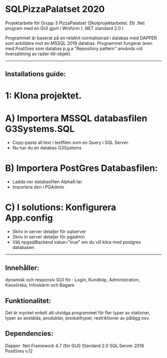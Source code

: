 # SQLPizzaPalatset 2020

Projektarbete för Grupp 3 PizzaPalatset (Skolprojektarbete).
Ett .Net program med en GUI gjort i Winform ( .NET standard 2.0 )

Programmet är baserat på en relativt normaliserad i databas med DAPPER som avbildare mot en MSSQL 2019 databas.
Programmet fungerar även med PostGres som databas p.g.a "Repository pattern" används vid översättning av rader-till-objekt.

-------------------------------------------------------

## Installations guide: 

# 1: Klona projektet.

# A) Importera MSSQL databasfilen G3Systems.SQL
- Copy-pasta all text i textfilen som en Query i SQL Server. 
- Nu har du en databas G3Systems

# B) Importera PostGres Databasfilen:
- Ladda ner databasfilen Alpha6.tar
- Importera den i PGAdmin

# C) I solutions: Konfigurera App.config 
- Skriv in server detaljer för sqlserver
- Skriv in server detaljer för pgadmin
- Välj npgsqlBackend value="true" om du vill köra med postgres databasen. 


-------------------------------------------------------

## Innehåller: 
dynamisk och responsiv GUI för : Login, Kundköp, Administration, Kassörska, Infoskärm och Bagare.

## Funktionalitet: 
Det är mycket enkelt att utvidga programmet för fler typer av stationer, typer av anstälda, produkter, produkttyper, restriktioner av pålägg osv. 

## Dependencies: 
Dapper 
.Net Framework 4.7 (för GUI)
Standard 2.0 
SQL Server 2018
PostGres v.12
